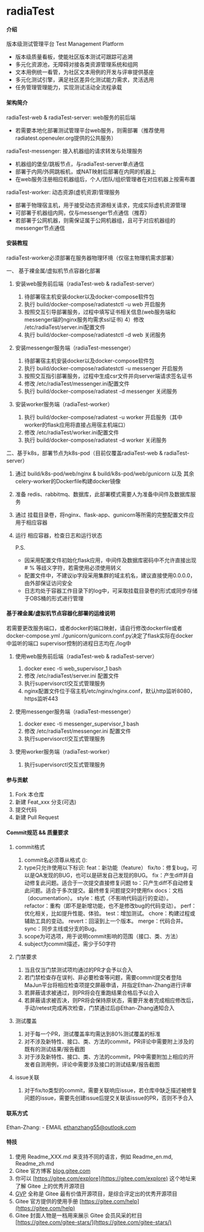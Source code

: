 # radiaTest

#### 介绍
版本级测试管理平台 Test Management Platform

- 版本级质量看板，使能社区版本测试可跟踪可追溯
- 多元化资源池，无障碍对接各类资源管理系统和组网
- 文本用例统一看管，为社区文本用例的开发与评审提供基座
- 多元化测试引擎，满足社区差异化测试能力需求，灵活选用
- 任务管理管理能力，实现测试活动全流程承载

#### 架构简介
radiaTest-web & radiaTest-server: web服务的前后端
- 若需要本地化部署测试管理平台web服务，则需部署（推荐使用radiatest.openeuler.org提供的公共服务）

radiaTest-messenger: 接入机器组的请求转发与处理服务
- 机器组的堡垒/跳板节点，与radiaTest-server单点通信
- 部署于内网/外网跳板机，或NAT映射后部署在内网的机器上
- 在web服务注册相应机器组后，个人/团队/组织管理者在对应机器上按需布置

radiaTest-worker: 动态资源(虚机资源)管理服务
- 部署于物理宿主机，用于接受动态资源相关请求，完成实际虚机资源管理
- 可部署于机器组内网，仅与messenger节点通信（推荐）
- 若部署于公网机器，则需保证属于公网机器组，且可于对应机器组的messenger节点通信


#### 安装教程
radiaTest-worker必须部署在服务器物理环境（仅宿主物理机需求部署）

一、 基于裸金属/虚拟机节点容器化部署
1.  安装web服务前后端（radiaTest-web & radiaTest-server）
    1) 待部署宿主机安装docker以及docker-compose软件包
    2) 执行 build/docker-compose/radiatestctl -u web 开启服务
    3) 按照交互引导部署服务，过程中填写证书相关信息(web服务端和messenger端的nginx服务均需求ssl证书)
    4）修改 /etc/radiaTest/server.ini配置文件
    5) 执行 build/docker-compose/radiatestctl -d web 关闭服务

2.  安装messenger服务端（radiaTest-messenger）
    1) 待部署宿主机安装docker以及docker-compose软件包
    2) 执行 build/docker-compose/radiatestctl -u messenger 开启服务
    3) 按照交互指引部署服务，过程中生成csr文件并向server端请求签名证书
    4) 修改 /etc/radiaTest/messenger.ini配置文件
    5) 执行 build/docker-compose/radiatest -d messenger 关闭服务

3.  安装worker服务端（radiaTest-worker）
    1) 执行 build/docker-compose/radiatest -u worker 开启服务（其中worker的flask应用将直接占用宿主机端口）
    2) 修改 /etc/radiaTest/worker.ini配置文件
    3) 执行 build/docker-compose/radiatest -d worker 关闭服务

二、基于k8s，部署节点为k8s-pod（目前仅覆盖radiaTest-web & radiaTest-server）
1. 通过 build/k8s-pod/web/nginx & build/k8s-pod/web/gunicorn 以及 其余celery-worker的Dockerfile构建docker镜像
2. 准备 redis、rabbitmq、数据库，此部署模式需要人为准备中间件及数据库服务
3. 通过 挂载目录卷，将nginx、flask-app、gunicorn等所需的完整配置文件应用于相应容器
4. 运行 相应容器，检查日志和运行状态

    P.S.
    - 因采用配置文件初始化flask应用，中间件及数据库密码中不允许直接出现 # % 等歧义字符，若需使用必须使用转义
    - 配置文件中，不建议ip字段采用集群的域主机名，建议直接使用0.0.0.0，由外部保证访问安全
    - 日志均处于容器工作目录下的log中，可采取挂载目录卷的形式或同步存储于OBS桶的形式进行管理

#### 基于裸金属/虚拟机节点容器化部署的运维说明
若需要更改服务端口，或者docker的端口映射，请自行修改dockerfile或者docker-compose.yml
./gunicorn/gunicorn.conf.py决定了flask实际在docker中监听的端口
supervisor控制的进程日志均在./log中

1.  使用web服务前后端（radiaTest-web & radiaTest-server）
    1) docker exec -ti web_supervisor_1 bash
    2) 修改 /etc/radiaTest/server.ini 配置文件
    3) 执行supervisorctl交互式管理服务
    4) nginx配置文件位于宿主机/etc/nginx/nginx.conf，默认http监听8080，https监听443

2.  使用messenger服务端（radiaTest-messenger）
    1) docker exec -ti messenger_supervisor_1 bash
    2) 修改 /etc/radiaTest/messenger.ini 配置文件
    3) 执行supervisorctl交互式管理服务

3.  使用worker服务端（radiaTest-worker）
    1) 执行supervisorctl交互式管理服务

#### 参与贡献

1.  Fork 本仓库
2.  新建 Feat_xxx 分支(可选)
3.  提交代码
4.  新建 Pull Request

#### Commit规范 && 质量要求

1.  commit格式
    1) commit名必须尊从格式 <type>(<scope>): <subject>
    2) type只允许使用以下标识:
        feat：新功能（feature）
        fix/to：修复bug，可以是QA发现的BUG，也可以是研发自己发现的BUG。
        fix：产生diff并自动修复此问题。适合于一次提交直接修复问题
        to：只产生diff不自动修复此问题。适合于多次提交。最终修复问题提交时使用fix
        docs：文档（documentation）。
        style：格式（不影响代码运行的变动）。
        refactor：重构（即不是新增功能，也不是修改bug的代码变动）。
        perf：优化相关，比如提升性能、体验。
        test：增加测试。
        chore：构建过程或辅助工具的变动。
        revert：回滚到上一个版本。
        merge：代码合并。
        sync：同步主线或分支的Bug。
    3) scope为可选项，用于说明commit影响的范围（接口、类、方法）
    4) subject为commit描述，需少于50字符

2.  门禁要求
    1) 当且仅当门禁测试项均通过的PR才会予以合入
    2) 若门禁检查存在误判、非必要检查等问题，需要commit提交者登陆MaJun平台将相应检查项提交屏蔽申请，并指定Ethan-Zhang进行评审
    3) 若屏蔽请求被通过，则PR将会在重跑结果合格后予以合入
    4) 若屏蔽请求被否决，则PR将会保持原状态，需要开发者完成相应修改后，手动/retest完成再次检查，门禁通过后@Ethan-Zhang通知合入

3.  测试覆盖
    1) 对于每一个PR，测试覆盖率均需达到80%测试覆盖的标准
    2) 对不涉及新特性、接口、类、方法的commit，PR评论中需要附上涉及的既有的测试结果/报告截图
    3) 对于涉及新特性、接口、类、方法的commit，PR中需要附加上相应的开发者自测用例，评论中需要涉及接口的测试结果/报告截图
    
4.  issue关联
    1) 对于fix/to类型的commit，需要关联响应issue，若仓库中缺乏描述被修复问题的issue，需要先创建issue后提交关联该issue的PR，否则不予合入

#### 联系方式

Ethan-Zhang:
    - EMAIL ethanzhang55@outlook.com

#### 特技

1.  使用 Readme\_XXX.md 来支持不同的语言，例如 Readme\_en.md, Readme\_zh.md
2.  Gitee 官方博客 [blog.gitee.com](https://blog.gitee.com)
3.  你可以 [https://gitee.com/explore](https://gitee.com/explore) 这个地址来了解 Gitee 上的优秀开源项目
4.  [GVP](https://gitee.com/gvp) 全称是 Gitee 最有价值开源项目，是综合评定出的优秀开源项目
5.  Gitee 官方提供的使用手册 [https://gitee.com/help](https://gitee.com/help)
6.  Gitee 封面人物是一档用来展示 Gitee 会员风采的栏目 [https://gitee.com/gitee-stars/](https://gitee.com/gitee-stars/)
